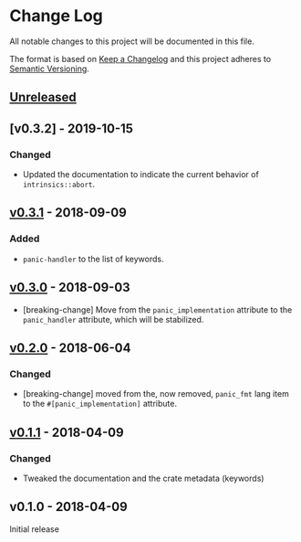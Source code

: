 # Change Log

All notable changes to this project will be documented in this file.

The format is based on [Keep a Changelog](http://keepachangelog.com/)
and this project adheres to [Semantic Versioning](http://semver.org/).

## [Unreleased]

## [v0.3.2] - 2019-10-15

### Changed

- Updated the documentation to indicate the current behavior of `intrinsics::abort`.

## [v0.3.1] - 2018-09-09

### Added

- `panic-handler` to the list of keywords.

## [v0.3.0] - 2018-09-03

- [breaking-change] Move from the `panic_implementation` attribute to the
  `panic_handler` attribute, which will be stabilized.

## [v0.2.0] - 2018-06-04

### Changed

- [breaking-change] moved from the, now removed, `panic_fmt` lang item to the
  `#[panic_implementation]` attribute.

## [v0.1.1] - 2018-04-09

### Changed

- Tweaked the documentation and the crate metadata (keywords)

## v0.1.0 - 2018-04-09

Initial release

[Unreleased]: https://github.com/japaric/panic-abort/compare/v0.3.1...HEAD
[v0.3.1]: https://github.com/japaric/panic-abort/compare/v0.3.0...v0.3.1
[v0.3.0]: https://github.com/japaric/panic-abort/compare/v0.2.0...v0.3.0
[v0.2.0]: https://github.com/japaric/panic-abort/compare/v0.1.1...v0.2.0
[v0.1.1]: https://github.com/japaric/panic-abort/compare/v0.1.0...v0.1.1
